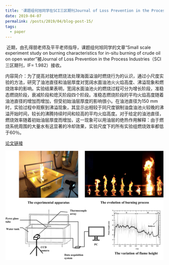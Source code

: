 ```yaml
---
title: '课题组何旭同学在SCI三区期刊Journal of Loss Prevention in the Process Industries发表文章'
date: 2019-04-07
permalink: /posts/2019/04/blog-post-15/
tags:
  - paper
---
```


 

​       近期，由孔得朋老师及平平老师指导，课题组何旭同学的文章“Small scale experiment study on burning characteristics for in-situ burning of crude oil on open water”被Journal of Loss Prevention in the Process Industries（SCI三区期刊，IF= 1.982）接收。


​       内容简介：为了提高对就地燃烧法处理海面溢油时燃烧行为的认识，通过小尺度实验的方法，研究了油池直径和油层厚度对宽阔水面油池火火焰高度、沸溢现象和燃烧效率的影响。实验结果表明，宽阔水面油池火的燃烧过程可分为增长阶段，准稳态燃烧阶段，衰减阶段和熄灭阶段四个阶段。准稳态燃烧阶段的平均火焰高度随着油池直径的增加而增加，但受初始油层厚度的影响很小。在油池直径为150 mm时，实验过程中观察到沸溢现象，其显示出相较于同尺度钢制油盘油池火较晚的沸溢开始时间，较长的沸腾持续时间和较高的平均火焰高度。对于给定的油池直径，燃烧效率随着初始油层厚度而增加，这一现象可以用油层的绝热作用解释：由于燃烧系统周围的大量水有这显著的冷却效果，实验尺度下的所有实验组燃烧效率都低于60％。



[论文链接](https://www.sciencedirect.com/science/article/pii/S0950423018307903?dgcid=coauthor) 

![](/images/课题组发表文章精彩瞬间配图/何旭同学JLP文章配图.jpg)
